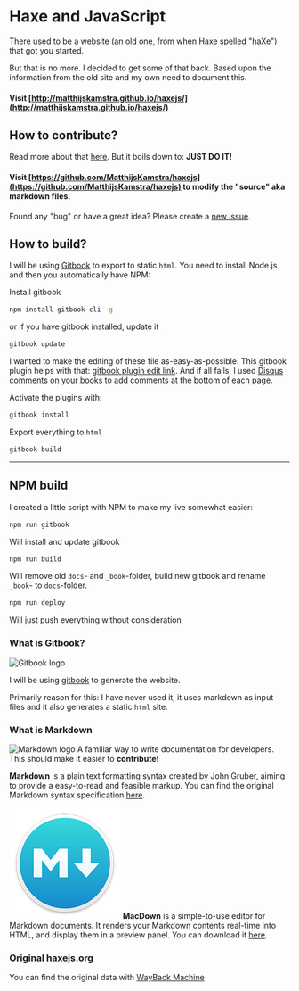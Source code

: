 # Haxe and JavaScript

There used to be a website (an old one, from when Haxe spelled "haXe") that got you started.

But that is no more. I decided to get some of that back.
Based upon the information from the old site and my own need to document this.

#### Visit [http://matthijskamstra.github.io/haxejs/](http://matthijskamstra.github.io/haxejs/)


## How to contribute?

Read more about that [here](contribute.md).
But it boils down to: **JUST DO IT!**

#### Visit [https://github.com/MatthijsKamstra/haxejs](https://github.com/MatthijsKamstra/haxejs) to modify the "source" aka markdown files.

Found any "bug" or have a great idea? Please create a [new issue](https://github.com/MatthijsKamstra/haxejs/issues/new).


## How to build?

I will be using [Gitbook](https://github.com/GitbookIO/gitbook#how-to-use-it) to export to static `html`.
You need to install Node.js and then you automatically have NPM:

Install gitbook

```bash
npm install gitbook-cli -g
```

or if you have gitbook installed, update it

```bash
gitbook update
```

I wanted to make the editing of these file as-easy-as-possible.
This gitbook plugin helps with that: [gitbook plugin edit link](https://www.npmjs.com/package/gitbook-plugin-edit-link).
And if all fails, I used [Disqus comments on your books](https://github.com/GitbookIO/plugin-disqus) to add comments at the bottom of each page.

Activate the plugins with:

```bash
gitbook install
```

Export everything to `html`

```bash
gitbook build
```

----

## NPM build

I created a little script with NPM to make my live somewhat easier:

```bash
npm run gitbook
```

Will install and update gitbook

```bash
npm run build
```

Will remove old `docs`- and `_book`-folder, build new gitbook and rename `_book`- to `docs`-folder.

```bash
npm run deploy
```

Will just push everything without consideration


### What is Gitbook?

![Gitbook logo](https://avatars0.githubusercontent.com/u/7111340?v=3&s=200)

I will be using [gitbook](https://github.com/GitbookIO/gitbook) to generate the website.

Primarily reason for this: I have never used it, it uses markdown as input files and it also generates a static `html` site.


### What is Markdown

![Markdown logo](img/markdown-logo-200.png)
A familiar way to write documentation for developers.
This should make it easier to **contribute**!

**Markdown** is a plain text formatting syntax created by John Gruber, aiming to provide a easy-to-read and feasible markup. You can find the original Markdown syntax specification [here](http://daringfireball.net/projects/markdown/syntax).


![MacDown logo](img/macdown-logo-200.png)
**MacDown** is a simple-to-use editor for Markdown documents. It renders your Markdown contents real-time into HTML, and display them in a preview panel. You can download it [here](http://macdown.uranusjr.com/).



### Original haxejs.org

You can find the original data with [WayBack Machine](https://web.archive.org/web/20130917142452/http://www.haxejs.org/externs)